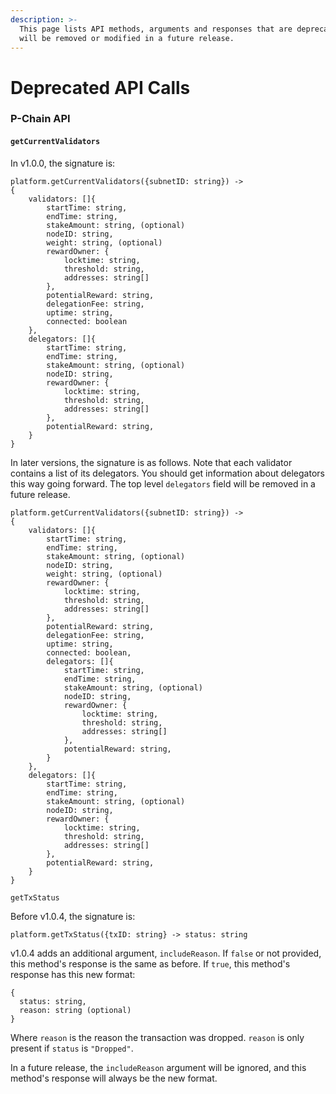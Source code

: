 ```yaml
---
description: >-
  This page lists API methods, arguments and responses that are deprecated and
  will be removed or modified in a future release.
---
```


# Deprecated API Calls

### P-Chain API

#### `getCurrentValidators`

In v1.0.0, the signature is:

```text
platform.getCurrentValidators({subnetID: string}) ->
{
    validators: []{
        startTime: string,
        endTime: string,
        stakeAmount: string, (optional)
        nodeID: string,
        weight: string, (optional)
        rewardOwner: {
            locktime: string,
            threshold: string,
            addresses: string[]
        },
        potentialReward: string,
        delegationFee: string,
        uptime: string,
        connected: boolean
    },
    delegators: []{
        startTime: string,
        endTime: string,
        stakeAmount: string, (optional)
        nodeID: string,
        rewardOwner: {
            locktime: string,
            threshold: string,
            addresses: string[]
        },
        potentialReward: string,
    }
}
```

In later versions, the signature is as follows. Note that each validator contains a list of its delegators. You should get information about delegators this way going forward. The top level `delegators` field will be removed in a future release.

```text
platform.getCurrentValidators({subnetID: string}) ->
{
    validators: []{
        startTime: string,
        endTime: string,
        stakeAmount: string, (optional)
        nodeID: string,
        weight: string, (optional)
        rewardOwner: {
            locktime: string,
            threshold: string,
            addresses: string[]
        },
        potentialReward: string,
        delegationFee: string,
        uptime: string,
        connected: boolean,
        delegators: []{
            startTime: string,
            endTime: string,
            stakeAmount: string, (optional)
            nodeID: string,
            rewardOwner: {
                locktime: string,
                threshold: string,
                addresses: string[]
            },
            potentialReward: string,
        }
    },
    delegators: []{
        startTime: string,
        endTime: string,
        stakeAmount: string, (optional)
        nodeID: string,
        rewardOwner: {
            locktime: string,
            threshold: string,
            addresses: string[]
        },
        potentialReward: string,
    }
}
```

`getTxStatus`

Before v1.0.4, the signature is:

```text
platform.getTxStatus({txID: string} -> status: string
```

v1.0.4 adds an additional argument, `includeReason`. If `false` or not provided, this method's response is the same as before. If `true`, this method's response has this new format:

```text
{
  status: string,
  reason: string (optional)
}
```

Where `reason` is the reason the transaction was dropped. `reason` is only present if `status` is `"Dropped"`.

In a future release, the `includeReason` argument will be ignored, and this method's response will always be the new format.


